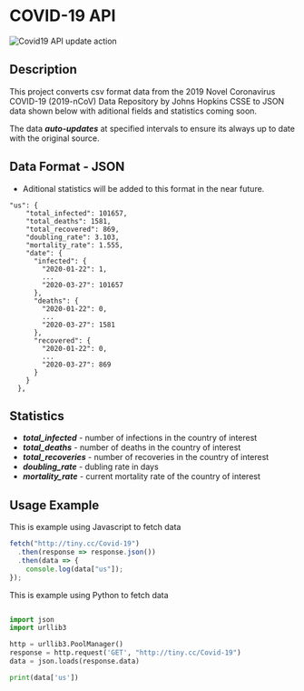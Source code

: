 # COVID-19 API
![Covid19 API update action](https://github.com/TuTomasz/Covid19-API/workflows/Covid19%20API%20update%20action/badge.svg)
## Description

This project converts csv format data from the 2019 Novel Coronavirus COVID-19 (2019-nCoV) Data Repository by Johns Hopkins CSSE to JSON data shown below with aditional fields and statistics coming soon.

The data ***auto-updates*** at specified intervals to ensure its always up to date with the original source.

## Data Format - JSON

- Aditional statistics will be added to this format in the near future.

```YML
"us": {
    "total_infected": 101657,
    "total_deaths": 1581,
    "total_recovered": 869,
    "doubling_rate": 3.103,
    "mortality_rate": 1.555,
    "date": {
      "infected": {
        "2020-01-22": 1,
        ...
        "2020-03-27": 101657
      },
      "deaths": {
        "2020-01-22": 0,
        ...
        "2020-03-27": 1581
      },
      "recovered": {
        "2020-01-22": 0,
        ...
        "2020-03-27": 869
      }
    }
  },
```
## Statistics

- ***total_infected*** - number of infections in the country of interest
- ***total_deaths*** - number of deaths in the country of interest
- ***total_recoveries*** - number of recoveries in the country of interest
- ***doubling_rate*** - dubling rate in days
- ***mortality_rate*** - current mortality rate of the country of interest

## Usage Example

This is example using Javascript to fetch data

```javascript
fetch("http://tiny.cc/Covid-19")
  .then(response => response.json())
  .then(data => {
    console.log(data["us"]);
});
```
This is example using Python to fetch data
```python

import json
import urllib3

http = urllib3.PoolManager()
response = http.request('GET', "http://tiny.cc/Covid-19")
data = json.loads(response.data)

print(data['us'])

```
